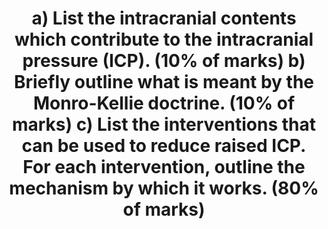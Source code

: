 ---
title: "a) List the intracranial contents which contribute to the intracranial pressure (ICP). (10% of marks) b) Briefly outline what is meant by the Monro-Kellie doctrine. (10% of marks) c) List the interventions that can be used to reduce raised ICP. For each intervention, outline the mechanism by which it works. (80% of marks)"
entityType: SAQ
exam: PEX
college: ANZCA
year: 2023
sitting: B
question: 5
passRate: 58
EC_expectedDomains:
- "intracranial contents"
- "brain 80%, blood (arterial and venous) 10%, CSF 10% (variation was allowed with these percentages as they are approximate)"
- "Monro-Kellie doctrine"
- "a simple definition was required"
- "interventions that can reduce ICP (the list below is not exhaustive)"
- "↓ brain volume – hypertonic solutions (e.g. mannitol)"
- "↓ arterial volume – low normal PaCO2 / brief hyperventilation; ↓ CMRO2; correct hypoxaemia; correct hypotension (**see comments below); prevent hypertension (above autoregulation limit)"
- "↓ venous volume – elevate head, no PEEP, no coughing/straining on ETT, no tapes or cervical collars around neck"
- "↓ CSF – drainage via EVD"
- "↓ space occupying lesion"
EC_extraCredit:
- "breadth of answer"
- "detailed mechanisms"
- "decompressive craniotomy (if linked to the Monro-Kellie doctrine)"
EC_errorsCommon:
- "Some candidates spent too long answering parts (a) and (b) and not enough on part (c). The relative weighting of each section was specified in the question. One line could have sufficed for parts (a) and (b)."
- "**Some candidates claimed that they would induce hypotension to decrease ICP. This is a very serious error. Hypotension will further increase ICP via cerebral vasodilation (myogenic autoregulation). Furthermore, lowering the blood pressure will reduce cerebral perfusion pressure, resulting in brain ischaemia and further vasodilation (metabolic autoregulation). These points are illustrated in the diagram below. (In patients with raised ICP, we typically increase the blood pressure to ensure an adequate CPP.)"
- "Confusing the concepts of blood volume and blood flow."
- "Not addressing both intracranial arterial and venous blood volume."
---